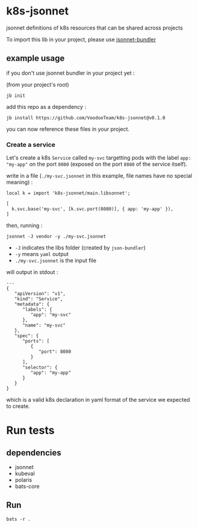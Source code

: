 # k8s-jsonnet

jsonnet definitions of k8s resources that can be shared across projects

To import this lib in your project, please use [jsonnet-bundler](https://github.com/jsonnet-bundler/jsonnet-bundler/releases)

## example usage

if you don't use jsonnet bundler in your project yet :

(from your project's root)
```
jb init
```

add this repo as a dependency :
```
jb install https://github.com/VoodooTeam/k8s-jsonnet@v0.1.0
```

you can now reference these files in your project.

### Create a service
Let's create a k8s `Service` called `my-svc` targetting pods with the label `app: "my-app"` on the port `8080` (exposed on the port `8080` of the service itself).

write in a file (`./my-svc.jsonnet` in this example, file names have no special meaning) :
```
local k = import 'k8s-jsonnet/main.libsonnet';

[
  k.svc.base('my-svc', [k.svc.port(8080)], { app: 'my-app' }),
]
```

then, running :
```
jsonnet -J vendor -y ./my-svc.jsonnet 
```
- `-J` indicates the libs folder (created by `json-bundler`)
- `-y` means `yaml` output
- `./my-svc.jsonnet` is the input file

will output in stdout :

```
---
{
   "apiVersion": "v1",
   "kind": "Service",
   "metadata": {
      "labels": {
         "app": "my-svc"
      },
      "name": "my-svc"
   },
   "spec": {
      "ports": [
         {
            "port": 8080
         }
      ],
      "selector": {
         "app": "my-app"
      }
   }
}
```

which is a valid k8s declaration in yaml format of the service we expected to create.


# Run tests
## dependencies 
- jsonnet
- kubeval
- polaris
- bats-core

## Run
```
bats -r .
```
